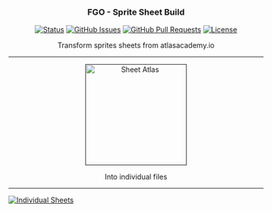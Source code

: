 <h3 align="center">FGO - Sprite Sheet Build</h3>
<div align="center">

[![Status](https://img.shields.io/badge/status-active-success.svg)]()
[![GitHub Issues](https://img.shields.io/github/issues/O-Isaac/fgo-build-spritesheet.svg)](https://github.com/O-Isaac/fgo-build-spritesheet/issues)
[![GitHub Pull Requests](https://img.shields.io/github/issues-pr/O-Isaac/fgo-build-spritesheet.svg)](https://github.com/O-Isaac/fgo-build-spritesheet/pulls)
[![License](https://img.shields.io/badge/license-MIT-blue.svg)]()

</div>

<p align="center"> 
  Transform sprites sheets from atlasacademy.io
  <hr />
  <p align="center">
    <a href="" rel="noopener">
    <img style="max-width: 100%; width: 200px; height: auto" src="https://static.atlasacademy.io/JP/CharaFigure/98001000/98001000_merged.png" alt="Sheet Atlas"></a>
  </p>
  
  
  <p align="center">
    Into individual files
    <hr />
    <a href="" rel="noopener">
    <img src="https://i.imgur.com/HKntP7V.png" alt="Individual Sheets"></a>
  </p>
</p>
